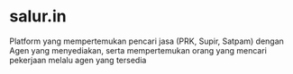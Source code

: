 # salur.in
Platform yang mempertemukan pencari jasa (PRK, Supir, Satpam) dengan Agen yang menyediakan, serta mempertemukan orang yang mencari pekerjaan melalu agen yang tersedia
